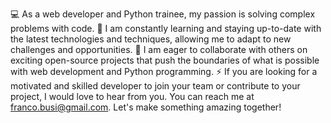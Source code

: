 💻 As a web developer and Python trainee, my passion is solving complex problems with code.
🚀 I am constantly learning and staying up-to-date with the latest technologies and techniques, allowing me to adapt to new challenges and opportunities.
🤝 I am eager to collaborate with others on exciting open-source projects that push the boundaries
   of what is possible with web development and Python programming.
⚡️ If you are looking for a motivated and skilled developer to join your team or contribute to your project,
   I would love to hear from you. You can reach me at franco.busi@gmail.com. Let's make something amazing together!

